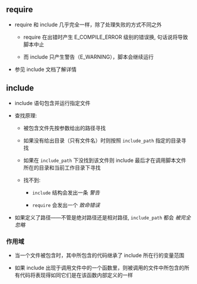 ## require
* require 和 include 几乎完全一样，除了处理失败的方式不同之外
    * require 在出错时产生 E_COMPILE_ERROR 级别的错误换, 句话说将导致脚本中止

    * 而 include 只产生警告（E_WARNING），脚本会继续运行

* 参见 include 文档了解详情


## include
* include 语句包含并运行指定文件

* 查找原理:
    * 被包含文件先按参数给出的路径寻找

    * 如果没有给出目录（只有文件名）时则按照 `include_path` 指定的目录寻找

    * 如果在 `include_path` 下没找到该文件则 include 最后才在调用脚本文件所在的目录和当前工作目录下寻找

    * 找不到:
        *  `include` 结构会发出一条 *警告*

        * `require` 会发出一个 *致命错误*

* 如果定义了路径——不管是绝对路径还是相对路径, `include_path` 都会 *被完全忽略*


### 作用域
* 当一个文件被包含时，其中所包含的代码继承了 include 所在行的变量范围

* 如果 include 出现于调用文件中的一个函数里，则被调用的文件中所包含的所有代码将表现得如同它们是在该函数内部定义的一样
